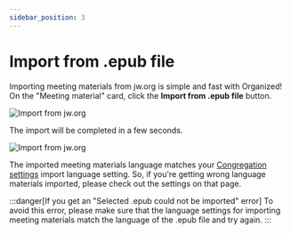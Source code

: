```yaml
---
sidebar_position: 3
---
```


# Import from .epub file

Importing meeting materials from jw.org is simple and fast with Organized! On the "Meeting material" card, click the **Import from .epub file** button.

![Import from jw.org](./img/epub-import-1.png)

The import will be completed in a few seconds.

![Import from jw.org](./img/epub-import-2.png)

The imported meeting materials language matches your [Congregation settings](/how-to-use/congregation/congregation-settings.md) import language setting. So, if you're getting wrong language materials imported, please check out the settings on that page.

:::danger[If you get an "Selected .epub could not be imported" error]
To avoid this error, please make sure that the language settings for importing meeting materials match the language of the .epub file and try again.
:::
